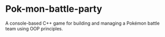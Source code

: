 # Pok-mon-battle-party
A console-based C++ game for building and managing a Pokémon battle team using OOP principles.
